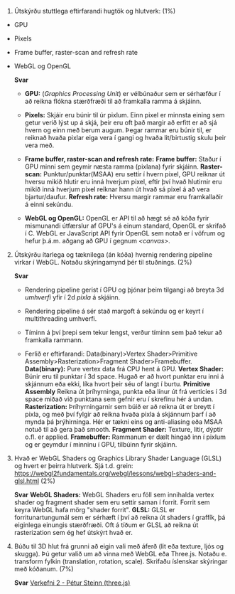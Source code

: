 1.  Útskýrðu stuttlega eftirfarandi hugtök og hlutverk: (1%)

  -  GPU
  -  Pixels
  -  Frame buffer, raster-scan and refresh rate
  -  WebGL og OpenGL

      **Svar**
      - **GPU:** (_*Graphics Processing Unit*_) er vélbúnaður sem er sérhæfður í að reikna flókna stærðfræði til að framkalla ramma á skjáinn.

      - **Pixels:** Skjáir eru búnir til úr pixlum. Einn pixel er minnsta eining sem getur verið lýst up á skjá, þeir eru oft það margir að erfitt er að sjá hvern og einn með berum augum. Þegar rammar eru búnir til, er reiknað hvaða pixlar eiga vera í gangi og hvaða lit/birtustig skulu þeir vera með.

      - **Frame buffer, raster-scan and refresh rate:**
      **Frame buffer:** Staður í GPU minni sem geymir næsta ramma (pixlana) fyrir skjáinn.
      **Raster-scan:** Punktur/punktar(MSAA) eru settir í hvern pixel, GPU reiknar út hversu mikið hlutir eru inná hverjum pixel, eftir því hvað hlutirnir eru mikið inná hverjum pixel reiknar hann út hvað sá pixel á að vera bjartur/daufur.
      **Refresh rate:** Hversu margir rammar eru framkallaðir á einni sekúndu.

      - **WebGL og OpenGL:** OpenGL er API til að hægt sé að kóða fyrir mismunandi útfærslur af GPU's á einum standard, OpenGL er skrifað í C. WebGL er JavaScript API fyrir OpenGL sem notað er í vöfrum og hefur þ.á.m. aðgang að GPU í gegnum _*<canvas\>*_.

2.  Útskýrðu ítarlega og tæknilega (án kóða) hvernig rendering pipeline virkar í WebGL. Notaðu skýringamynd þér til stuðnings. (2%)

    **Svar**
    - Rendering pipeline gerist í GPU og þjónar þeim tilgangi að breyta 3d _*umhverfi*_ yfir í 2d _*pixla*_ á skjáinn.

    - Rendering pipeline á sér stað margoft á sekúndu og er keyrt í multithreading umhverfi.

    - Tíminn á því þrepi sem tekur lengst, verður tíminn sem það tekur að framkalla rammann.

    - Ferlið er eftirfarandi: Data(binary)>Vertex Shader>Primitive Assembly>Rasterization>Fragment Shader>Framebuffer.
    **Data(binary):** Pure vertex data frá CPU hent á GPU.
    **Vertex Shader:** Búnir eru til punktar í 3d space. Hugað er að hvort punktar eru inni á skjánnum eða ekki, líka hvort þeir séu of langt í burtu.
    **Primitive Assembly** Reikna út þríhyrninga, punkta eða línur út frá verticies í 3d space miðað við punktana sem gefnir eru í skrefinu hér á undan.
    **Rasterization:** Þríhyrningarnir sem búið er að reikna út er breytt í pixla, og með því fylgir að reikna hvaða pixla á skjánnum þarf í að mynda þá þrýhirninga. Hér er tækni eins og anti-aliasing eða MSAA notuð til að gera það smooth.
    **Fragment Shader:** Texture, litir, dýptir o.fl. er applied.
    **Framebuffer:** Rammanum er dælt hingað inn í pixlum og er geymdur í minninu í GPU, tilbúinn fyrir skjáinn.

3.  Hvað er WebGL Shaders og Graphics Library Shader Language (GLSL) og hvert er þeirra hlutverk. Sjá t.d. grein: <https://webgl2fundamentals.org/webgl/lessons/webgl-shaders-and-glsl.html> (2%)

    **Svar**
    **WebGL Shaders:** WebGL Shaders eru föll sem innihalda vertex shader og fragment shader sem eru settir saman í forrit. Forrit sem keyra WebGL hafa mörg "shader forrit".
    **GLSL:** GLSL er forritunartungumál sem er sérhæft í því að reikna út shaders í graffík, þá eiginlega einungis stærðfræði. Oft á tíðum er GLSL að reikna út rasterization sem ég hef útskýrt hvað er.

4.  Búðu til 3D hlut frá grunni að eigin vali með áferð (lit eða texture, ljós og skugga). Þú getur valið um að vinna með WebGL eða Three.js. Notaðu e. transform fylkin (translation, rotation, scale). Skrifaðu íslenskar skýringar með kóðanum. (7%)

    **Svar**
    [Verkefni 2 - Pétur Steinn (three.js)](http://petursteinn.github.io/FORR3FV05EU-PSG/Verkefni_2/)
